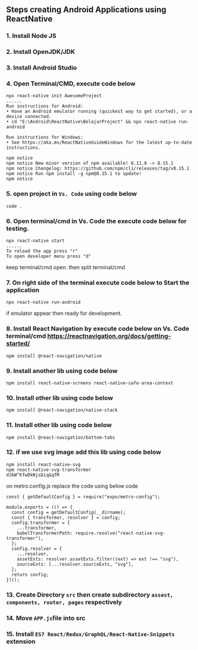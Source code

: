 ## Steps creating Android Applications using ReactNative
### 1. Install Node JS
### 2. Install OpenJDK/JDK
### 3. Install Android Studio
### 4. Open Terminal/CMD, execute code below
	npx react-native init AwesomeProject
	......
	Run instructions for Android:
	• Have an Android emulator running (quickest way to get started), or a device connected.
	• cd "E:\Android\ReactNative\BelajarProject" && npx react-native run-android

	Run instructions for Windows:
	• See https://aka.ms/ReactNativeGuideWindows for the latest up-to-date instructions.

	npm notice
	npm notice New minor version of npm available! 8.11.0 -> 8.15.1
	npm notice Changelog: https://github.com/npm/cli/releases/tag/v8.15.1
	npm notice Run npm install -g npm@8.15.1 to update!
	npm notice
### 5. open project in ```Vs. Code``` using code below
	code .
### 6. Open terminal/cmd in Vs. Code the execute code below for testing.
	npx react-native start
	......
	To reload the app press "r"
	To open developer menu press "d"

keep terminal/cmd open. then split terminal/cmd
### 7. On right side of the terminal execute code below to Start the application
	npx react-native run-android

if emulator appear then ready for development.
### 8. Install React Navigation by execute code below on Vs. Code terminal/cmd https://reactnavigation.org/docs/getting-started/
	npm install @react-navigation/native
### 9. Install another lib using code below
	npm install react-native-screens react-native-safe-area-context
### 10. Install other lib using code below
	npm install @react-navigation/native-stack
### 11. Install other lib using code below
	npm install @react-navigation/bottom-tabs
### 12. if we use svg image add this lib using code below
	npm install react-native-svg
	npm react-native-svg-transformer
	dJbW^KfwDkNjsDiq&qTM

on metro.config.js replace the code using below code

	const { getDefaultConfig } = require("expo/metro-config");

	module.exports = (() => {
	  const config = getDefaultConfig(__dirname);
	  const { transformer, resolver } = config;
	  config.transformer = {
		...transformer,
		babelTransformerPath: require.resolve("react-native-svg-transformer"),
	  };
	  config.resolver = {
		...resolver,
		assetExts: resolver.assetExts.filter((ext) => ext !== "svg"),
		sourceExts: [...resolver.sourceExts, "svg"],
	  };
	  return config;
	})();
### 13. Create Directory ```src``` then create subdirectory ```assest, components, router, pages``` respectively
### 14. Move ```APP.js```file into src
### 15. Install ```ES7 React/Redux/GraphQL/React-Native-Snippets``` extension
